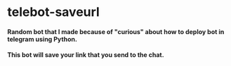 # telebot-saveurl

#### Random bot that I made because of "curious" about how to deploy bot in telegram using Python.
#### This bot will save your link that you send to the chat.
